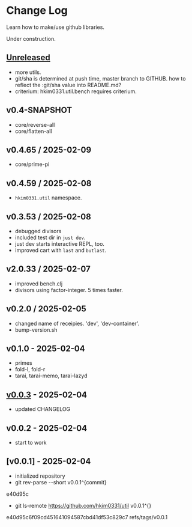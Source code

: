 # Change Log

Learn how to make/use github libraries.

Under construction.

## [Unreleased]

- more utils.
- git/sha is determined at push time, master branch to GITHUB.
  how to reflect the :git/sha value into README.md?
- criterium: hkim0331.util.bench requires criterium.

## v0.4-SNAPSHOT

- core/reverse-all
- core/flatten-all

## v0.4.65 / 2025-02-09

- core/prime-pi

## v0.4.59 / 2025-02-08

- `hkim0331.util` namespace.

## v0.3.53 / 2025-02-08

- debugged divisors
- included test dir in `just dev`.
- just dev starts interactive REPL, too.
- improved cart with `last` and `butlast`.

## v2.0.33 / 2025-02-07

- improved bench.clj
- divisors using factor-integer. 5 times faster.

## v0.2.0 / 2025-02-05

- changed name of receipies. 'dev', 'dev-container'.
- bump-version.sh

## v0.1.0 - 2025-02-04

- primes
- fold-l, fold-r
- tarai, tarai-memo, tarai-lazyd

## [v0.0.3] - 2025-02-04

- updated CHANGELOG

## v0.0.2 - 2025-02-04

- start to work

## [v0.0.1] - 2025-02-04

- initialized repository
- git rev-parse --short v0.0.1^{commit}

e40d95c

- git ls-remote https://github.com/hkim0331/util v0.0.1^{}

e40d95c6f09cd451641094587cbd41df53c829c7    refs/tags/v0.0.1


[Unreleased]: https://github.com/hkim0331/util/compare/v0.0.3...HEAD
[v0.0.3]: https://github.com/hkim0331/util/compare/v0.0.1...v0.0.3
